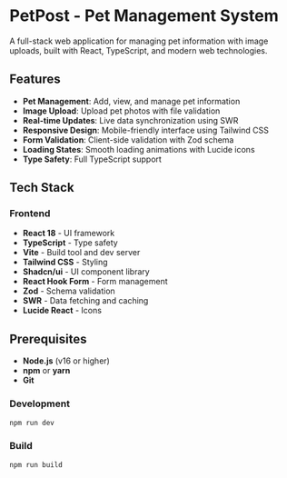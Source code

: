 # PetPost - Pet Management System

A full-stack web application for managing pet information with image uploads, built with React, TypeScript, and modern web technologies.

## Features

- **Pet Management**: Add, view, and manage pet information
- **Image Upload**: Upload pet photos with file validation
- **Real-time Updates**: Live data synchronization using SWR
- **Responsive Design**: Mobile-friendly interface using Tailwind CSS
- **Form Validation**: Client-side validation with Zod schema
- **Loading States**: Smooth loading animations with Lucide icons
- **Type Safety**: Full TypeScript support

## Tech Stack

### Frontend

- **React 18** - UI framework
- **TypeScript** - Type safety
- **Vite** - Build tool and dev server
- **Tailwind CSS** - Styling
- **Shadcn/ui** - UI component library
- **React Hook Form** - Form management
- **Zod** - Schema validation
- **SWR** - Data fetching and caching
- **Lucide React** - Icons

## Prerequisites

- **Node.js** (v16 or higher)
- **npm** or **yarn**
- **Git**

### Development

```bash
npm run dev
```

### Build

```bash
npm run build
```
